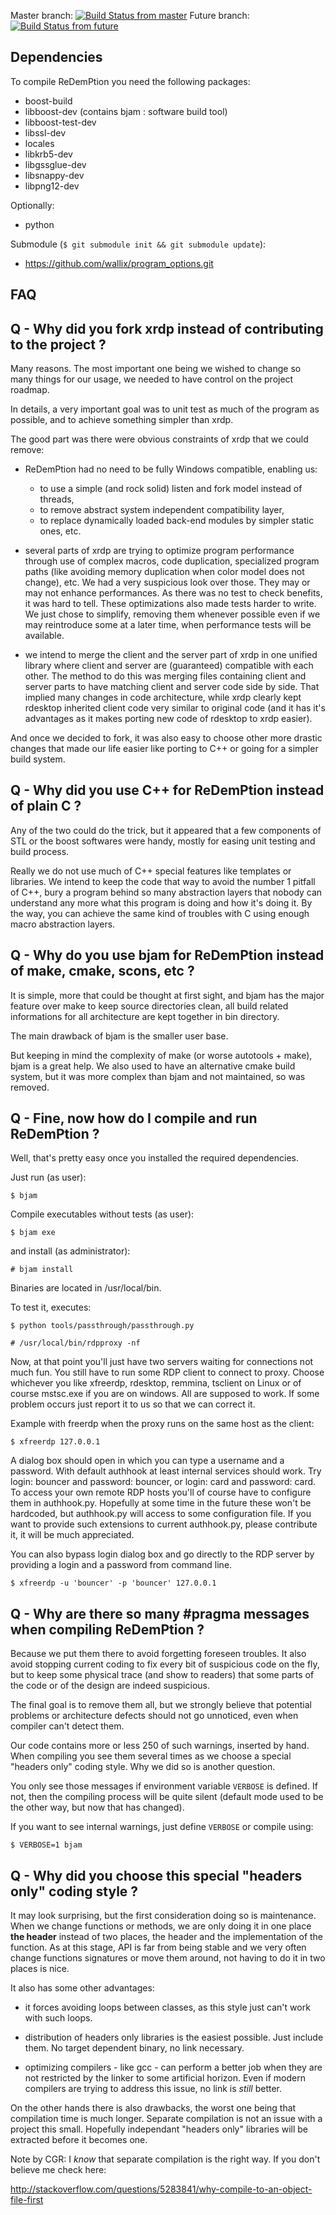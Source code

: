 Master branch: [![Build Status from master](https://travis-ci.org/wallix/redemption.svg?branch=master)](https://travis-ci.org/wallix/redemption)
Future branch: [![Build Status from future](https://travis-ci.org/wallix/redemption.svg?branch=future)](https://travis-ci.org/wallix/redemption)

Dependencies
------------

To compile ReDemPtion you need the following packages:
- boost-build
- libboost-dev (contains bjam : software build tool)
- libboost-test-dev
- libssl-dev
- locales
- libkrb5-dev
- libgssglue-dev
- libsnappy-dev
- libpng12-dev

Optionally:
- python

Submodule (`$ git submodule init && git submodule update`):
- https://github.com/wallix/program_options.git


FAQ
---

Q - Why did you fork xrdp instead of contributing to the project ?
------------------------------------------------------------------

Many reasons. The most important one being we wished to change so many things
for our usage, we needed to have control on the project roadmap.

In details, a very important goal was to unit test as much of the program as
possible, and to achieve something simpler than xrdp.

The good part was there were obvious constraints of xrdp that we could remove:

- ReDemPtion had no need to be fully Windows compatible, enabling us:
    * to use a simple (and rock solid) listen and fork model instead of threads,
    * to remove abstract system independent compatibility layer,
    * to replace dynamically loaded back-end modules by simpler static ones, etc.

- several parts of xrdp are trying to optimize program performance through
use of complex macros, code duplication, specialized program paths (like
avoiding memory duplication when color model does not change), etc. We had a
very suspicious look over those. They may or may not enhance performances.
As there was no test to check benefits, it was hard to tell. These optimizations
also made tests harder to write. We just chose to simplify, removing them
whenever possible even if we may reintroduce some at a later time, when
performance tests will be available.

- we intend to merge the client and the server part of xrdp in one unified
library where client and server are (guaranteed) compatible with each other.
The method to do this was merging files containing client and server parts
to have matching client and server code side by side. That implied many changes
in code architecture, while xrdp clearly kept rdesktop inherited client code
very similar to original code (and it has it's advantages as it makes porting
new code of rdesktop to xrdp easier).

And once we decided to fork, it was also easy to choose other more drastic
changes that made our life easier like porting to C++ or going for a simpler
build system.


Q - Why did you use C++ for ReDemPtion instead of plain C ?
------------------------------------------------------------
Any of the two could do the trick, but it appeared that a few components of
STL or the boost softwares were handy, mostly for easing unit testing and
build process.

Really we do not use much of C++ special features like templates or libraries.
We intend to keep the code that way to avoid the number 1 pitfall of C++,
bury a program behind so many abstraction layers that nobody can understand
any more what this program is doing and how it's doing it. By the way, you can
achieve the same kind of troubles with C using enough macro abstraction layers.


Q - Why do you use bjam for ReDemPtion instead of make, cmake, scons, etc ?
---------------------------------------------------------------------------

It is simple, more that could be thought at first sight, and bjam has the major
feature over make to keep source directories clean, all build related
informations for all architecture are kept together in bin directory.

The main drawback of bjam is the smaller user base.

But keeping in mind the complexity of make (or worse autotools + make), bjam is
a great help. We also used to have an alternative cmake build system, but it was
more complex than bjam and not maintained, so was removed.


Q - Fine, now how do I compile and run ReDemPtion ?
---------------------------------------------------
Well, that's pretty easy once you installed the required dependencies.

Just run (as user):

`$ bjam`

Compile executables without tests (as user):

`$ bjam exe`

and install (as administrator):

`# bjam install`

Binaries are located in /usr/local/bin.

To test it, executes:

`$ python tools/passthrough/passthrough.py`

`# /usr/local/bin/rdpproxy -nf`

Now, at that point you'll just have two servers waiting for connections
not much fun. You still have to run some RDP client to connect to proxy. Choose
whichever you like xfreerdp, rdesktop, remmina, tsclient on Linux or of course
mstsc.exe if you are on windows. All are supposed to work. If some problem
occurs just report it to us so that we can correct it.

Example with freerdp when the proxy runs on the same host as the client:

`$ xfreerdp 127.0.0.1`

A dialog box should open in which you can type a username and a password.
With default authhook at least internal services should work. Try login: bouncer
and password: bouncer, or login: card and password: card. To access your own
remote RDP hosts you'll of course have to configure them in authhook.py.
Hopefully at some time in the future these won't be hardcoded, but authhook.py
will access to some configuration file. If you want to provide such extensions
to current authhook.py, please contribute it, it will be much appreciated.

You can also bypass login dialog box and go directly to the RDP server by
providing a login and a password from command line.

`$ xfreerdp -u 'bouncer' -p 'bouncer' 127.0.0.1`


Q - Why are there so many #pragma messages when compiling ReDemPtion ?
-------------------------------------------------------------

Because we put them there to avoid forgetting foreseen troubles. It also
avoid stopping current coding to fix every bit of suspicious code on the fly,
but to keep some physical trace (and show to readers) that some parts of the
code or of the design are indeed suspicious.

The final goal is to remove them all, but we strongly believe that potential
problems or architecture defects should not go unnoticed, even when compiler
can't detect them.

Our code contains more or less 250 of such warnings, inserted by hand.
When compiling you see them several times as we choose a special "headers only"
coding style. Why we did so is another question.

You only see those messages if environment variable `VERBOSE` is defined. If not,
then the compiling process will be quite silent (default mode used to be the
other way, but now that has changed).

If you want to see internal warnings, just define `VERBOSE` or compile using:

`$ VERBOSE=1 bjam`


Q - Why did you choose this special "headers only" coding style ?
-----------------------------------------------------------------

It may look surprising, but the first consideration doing so is maintenance.
When we change functions or methods, we are only doing it in one place **the
header** instead of two places, the header and the implementation of the
function. As at this stage, API is far from being stable and we very often
change functions signatures or move them around, not having to do it in two
places is nice.

It also has some other advantages:

- it forces avoiding loops between classes, as this style just can't work
with such loops.

- distribution of headers only libraries is the easiest possible. Just include
them. No target dependent binary, no link necessary.

- optimizing compilers - like gcc - can perform a better job when they are not
restricted by the linker to some artificial horizon. Even if modern compilers
are trying to address this issue, no link is *still* better.

On the other hands there is also drawbacks, the worst one being that
compilation time is much longer. Separate compilation is not an issue with a
project this small. Hopefully independant "headers only" libraries will be
extracted before it becomes one.

Note by CGR: I *know* that separate compilation is the right way. If you don't
believe me check here:

http://stackoverflow.com/questions/5283841/why-compile-to-an-object-file-first
